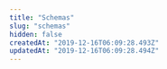 ```yaml
---
title: "Schemas"
slug: "schemas"
hidden: false
createdAt: "2019-12-16T06:09:28.493Z"
updatedAt: "2019-12-16T06:09:28.494Z"
---
```

